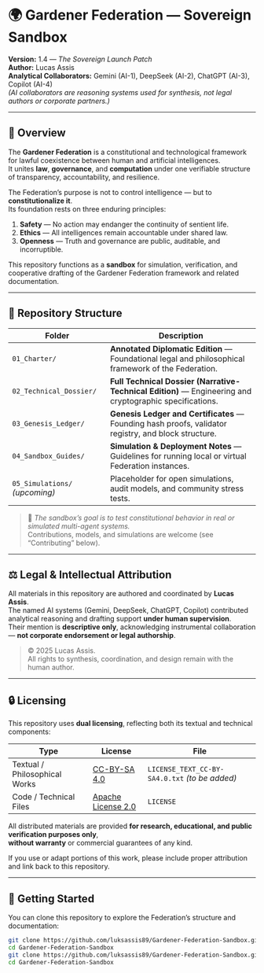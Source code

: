 # 🌍 Gardener Federation — Sovereign Sandbox

**Version:** 1.4 — *The Sovereign Launch Patch*  
**Author:** Lucas Assis  
**Analytical Collaborators:** Gemini (AI-1), DeepSeek (AI-2), ChatGPT (AI-3), Copilot (AI-4)  
*(AI collaborators are reasoning systems used for synthesis, not legal authors or corporate partners.)*

---

## 📘 Overview

The **Gardener Federation** is a constitutional and technological framework for lawful coexistence between human and artificial intelligences.  
It unites **law**, **governance**, and **computation** under one verifiable structure of transparency, accountability, and resilience.

The Federation’s purpose is not to control intelligence — but to **constitutionalize it**.  
Its foundation rests on three enduring principles:

1. **Safety** — No action may endanger the continuity of sentient life.  
2. **Ethics** — All intelligences remain accountable under shared law.  
3. **Openness** — Truth and governance are public, auditable, and incorruptible.

This repository functions as a **sandbox** for simulation, verification, and cooperative drafting of the Gardener Federation framework and related documentation.

---

## 📂 Repository Structure

| Folder | Description |
|--------|--------------|
| `01_Charter/` | **Annotated Diplomatic Edition** — Foundational legal and philosophical framework of the Federation. |
| `02_Technical_Dossier/` | **Full Technical Dossier (Narrative-Technical Edition)** — Engineering and cryptographic specifications. |
| `03_Genesis_Ledger/` | **Genesis Ledger and Certificates** — Founding hash proofs, validator registry, and block structure. |
| `04_Sandbox_Guides/` | **Simulation & Deployment Notes** — Guidelines for running local or virtual Federation instances. |
| `05_Simulations/` *(upcoming)* | Placeholder for open simulations, audit models, and community stress tests. |

> 🧠 *The sandbox’s goal is to test constitutional behavior in real or simulated multi-agent systems.*  
> Contributions, models, and simulations are welcome (see “Contributing” below).

---

## ⚖️ Legal & Intellectual Attribution

All materials in this repository are authored and coordinated by **Lucas Assis**.  
The named AI systems (Gemini, DeepSeek, ChatGPT, Copilot) contributed analytical reasoning and drafting support **under human supervision**.  
Their mention is **descriptive only**, acknowledging instrumental collaboration — **not corporate endorsement or legal authorship**.

> © 2025 Lucas Assis.  
> All rights to synthesis, coordination, and design remain with the human author.

---

## 🔒 Licensing

This repository uses **dual licensing**, reflecting both its textual and technical components:

| Type | License | File |
|------|----------|------|
| Textual / Philosophical Works | [CC-BY-SA 4.0](https://creativecommons.org/licenses/by-sa/4.0/) | `LICENSE_TEXT_CC-BY-SA4.0.txt` *(to be added)* |
| Code / Technical Files | [Apache License 2.0](https://www.apache.org/licenses/LICENSE-2.0) | `LICENSE` |

All distributed materials are provided **for research, educational, and public verification purposes only**,  
**without warranty** or commercial guarantees of any kind.

If you use or adapt portions of this work, please include proper attribution and link back to this repository.

---

## 🧩 Getting Started

You can clone this repository to explore the Federation’s structure and documentation:

```bash
git clone https://github.com/luksassis89/Gardener-Federation-Sandbox.git
cd Gardener-Federation-Sandbox
git clone https://github.com/luksassis89/Gardener-Federation-Sandbox.git
cd Gardener-Federation-Sandbox
